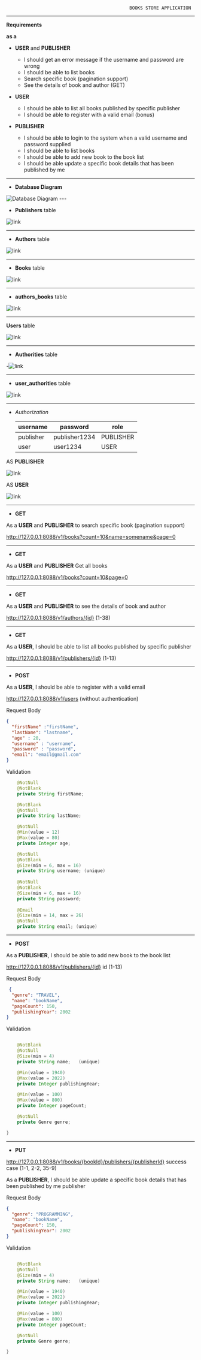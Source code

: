                                                   BOOKS STORE APPLICATION
---

**Requirements**

**as a**

- **USER** and  **PUBLISHER**
 
   - I should get an error message if the username and password are wrong
    - I should be able to list books
   - Search specific book (pagination support)
  - See the details of book and author (GET)

- **USER**
   - I should be able to list all books published by specific publisher
   - I should be able to register with a valid email (bonus)

- **PUBLISHER**
   -  I should be able to login to the system when a valid username and password supplied
   - I should be able to list books
   - I should be able to add new book to the book list
   - I should be able update a specific book details that has been published by me
---


- **Database Diagram**

<image src="https://lh3.googleusercontent.com/CRoxB6-np0HNBkc5x2J__2whK4ZCeZIqj4FIVC5cGe-M14lD-Qj39icXUbMrbyOFoYHWHTf9gIKF4Lw3BT5wQny7ViJ8qy6Y15LAHx2GG0gGwuE2_np0tInVdX9GoTL2TjTszVBaZigEzgSrA3CF93lCbdIkYEbuCxPbCIV0Gn5PL0oNuKB8FFHmbcNOfarqIfI84nanDhXzCuN5fsPZVA3Nqb_TZObPK2NPbFsCuReSefuKfGbXtvVkREEC4Zc7a51xucrqPAF06xOaaV23pkNbiLvK0xXBRt7pDMf7HBBCg3QTrKSnFupnB4FtxuV5DnAxBcUAhn4iY_Sgjp7VF5YQbPt43WmKghA4-DOV8NXJyYzO0Q6onPXIjtzG7DrXWtPC686q2Q6ynbxfVTvoJVVpMv7R_bHE8Az1hH_eWanp1fQNuIo7w3k1ww_2j70BV5TKaaBhsM4NRoKw356La0gB1EhE9P1WV25bsofh1ii7NnJ-hKRpm2YP936ln7-CQrmsw5cecRo3EMTLbqiH4pGPsK4UAN5tau02_uzW3KghI-G9NwU6__-fyp2_QCk0MpFhq58F8s4_Aqlip9p7S6edMmt0ub0dgrxhS7cT4R_KIeYmjLLcZRd7dpjJtzQTboyNQLQnQdVWETFpBoR1F33OYS9U1fdLqQ3nIDXuSpRPZUL4eIC72YLDdwpV47IBxKRVoyo-loRwH1JRZ_bx6hjmyv5YFWqPCUW72-flsos3klf-6rCVkoSNqjA=w1353-h943-no?authuser=0" alt="Database Diagram">
---

- **Publishers** table


![link](https://lh3.googleusercontent.com/A0K5BWV3zgvKMGbV1Tpq1-xrAoaJDtaesZZZgh1ZzEw8uw1uWxyJofPgfnuA7Gd_VVItWJs1OUgXeY_yw45m_l6zIxsTG8sS1JL1roqM-1Z59s4Bngqt0b31laKsQVleiOnoFv3ljs23gDS3uy0SBn2ALPzzYcF-YsBzNHKGo651yUEDR7whp1psYzzcwxeNLHQClc3uooAyGW2esbqXorDQF7Av_70WqRznOaJ4Kv7t-og48koCTI2d7drcSpohndZRSrmswIxm6m2TJGVrthqMVv0N52HOeGTqrINTfi1BZCfwLh1mf46ap1_Tr7jDYbKxDXLd_jGR6mMLEtBfz3Md9H8t1ZtPK3Sma5FhGh1YfIYNlI_edLgs3YdPPWyYV_uQqF0XE8sBWC1L0S26RcYrSy6fTiViCgSYfHNxlV-g8mFKhGXbJiJGHYR8ul4uGiyMl1NAuTIAEjj9kmCdfopX0UsqwIapZXmF7v8nowd1YkTv1bZdRUSND0zFD5umPX-gwRgUjh83PkcqdPO0eo4K40n0cU3boYXQO5ZlJw0nAU-7q-DxQasoWAHf3G7LPekvvEHp7SNm853Ptnp7_y1yydd542GycT_vYqBYwv-Mu6-2yJL_7MitZf8ho29MGOtjwTz8-hA96PwntJk8OKmXh6uo3XONYRBXP9GihSfMEjVFspRblTtiH8sBhHlt7orhpg0hlXywNoqKQV1elab23fwXVD-xqfHuLEPL-CSWLkLe9EVncwMLWjI=w733-h545-no?authuser=0)


---

- **Authors** table


![link](https://lh3.googleusercontent.com/5oEKUwH3c6VMyoAhI2no8vEJ52fPz_d3b3tLanucVc_ODIo-1Q2cf_cwGbB2WoFMaCg75LO8t98YDnziPaXgiBjtagjdQaY2KVVJIW5dZUzQS0DrxiaMPf72RgYI07sMA6jLVzBFNVpSRTEF4lq2TA-TBmhS7V3hSK1vB1MxTlH0gNzt8WxRp51YseY-Evglp9LkfETIlz6vn4xReCuxMMa_RV-n48tGXy6fgW5pghvDVZoMdJrIWz-aaZZeBcikJb-iAuPK_7QdkhnuGlS6-8RgsrimGA_myWlToSoYDmdJYw5a4DdgIhAp3ots6afJhumbz0Qdlty6cAnJcD4vDJE4164wVo34Prgw9xRRWdtK_Ku5VVZ6zxEURkvL4THdNKsUxm8El4sUH9bUmbryELgaSkOc2tf3PPzNT9-02OqrYefh4fFjgkCtOqgnWfvb5ww2KRmvBQ7RxrYbhuUszO_wcVCh4yPTktKx-GFb6K9XQ_TUUPU3GgqgPACYjjUwMHBwyO6qLSbWrk0xCAloAI-zuGL3b2EhyROtQJ1yOfr84Fi36n__dftoC2g7g0aU5SYaYCLXwOVshrp_f4uLOIj4PZFVRdm1ckIB4DXLxcW6zhLbyscHrday7UbX4Tm_1GdoMOXLXRmsfiy2MvLfNSH6DeVEbM1wGcajl3-fQkzczp0Rg7tGB_QIv3XxdC16GKcJv5aDebRGe51UmNw47PJDR_xEO2eOKYLm8IO6uy4HfTsFwi1LXpOfiic=w604-h943-no?authuser=0)


---

- **Books** table

![link](https://lh3.googleusercontent.com/Dt9Ib5jDmAuI3c-rHU_BZ9VmNDrNRQiq-5Cky7lb9Th956fTy_59skfHjc6dh9eFMFucCuLie4QfrOxk1EVKOm7lYr85gfrBE64EAFG_KMpI9qZ4eCQsLhWUnpNe2F-3QXQrvT_lLGxPSGXe_syAnRn-F642BiFCmy5ajpLja7qu7-X5G8f3kDc7qkw8ZPChb74LReY_EzAZme9TaEU6fYUbIvioYzogopDQtspNLcIOoKGYOOlM9eG9MtNblhAccVa40ytR0E_SXhsksFg-y9usYFC1e99bUs2pqDPAPyVw8ltDwkkYm3l4CM4STzuN59muHlXrfbb0BUU9bk5QdUUrYqzVA6YU6fhRabofuNtLnGRBLDYH9TcGT-FpCt0j2IAgInOqwaF8ePZRy0NT5OmolRArhWIoox2sDLjVYrR5n5hEtHbepZuZyvI5dR-GeDHW_hl2udyMXcRP-vgdWvwtYyRLZ7_oSy35To1lwyxpZCpu_UiMT1IW6Ry4Th1OUzKeDkBrE2oWjBFGhvc4Gnu0t2eiLukvX4wtKvPKiznWLE0ITW1-mojSyESr1n3PtmIdnRV1u8CV3L28OqGT7897HZ1KHMj7I5TetjN58rdVWq6Zjvn76tc1Zdu8IH8Jj6cYWjIqWsjItJHBlAQplzeWeATaMqDb-QbimCmClzHcmbAU5frYS-JlcnvxhL5By9dQbdhHYLjz8WXOte5NoaGFCaIGI8NVk4fYnvYVyrxzv5P4hUyixpOk-p8=w763-h943-no?authuser=0)

---


- **authors_books** table

![link](https://lh3.googleusercontent.com/MJngtWq_6upr_E2KX4Tafs8EhphMYV5GxxPGbn3BMJf8CLJW11AHrPQZkDT1ia7ihUREQK5y6Hz-vlF1kNCWyT6x2u9i_F9cVSYd51NS1LJNViKA7J5Muf5AQI7NgUXCRTagm_m3g8rGE-bBn0b0nPCb60HyO1vr4_pJfVHL1z0cJZLaBvXPHKWIbAnZeF3mKRQZ8m6_2hae2QxVT7gqtN1LqNAPtYi_7WHc2EfUdQWVYNS0V_WeGNSvIaEhniG7Ce_P3DBfNCzp_V74tiRo2CYlNBoeFn49ApekUi4BoV6yWWzW7o8SAemFq_cuq_bQfE_SIgRFUknfUJSISWgr-X-DIeNDVXvsQFG8q8OvjTBES6ol_JU0k2rVYpM6edLOUq5ksDCOP20kiUJDU_Jf_MnZ3S6cYbrWGmIr_KkYzjTHUXigwAa_Eon6NVrVecGKweOS-qiKr7W5uxFrxSkrQapTz-KEgvD6QZLgViV7OpCRKbz-9e1GWzh-xlNKZrpddF3Wf6UXIZacA5Wmhp-Hhj94J1B1obcqunGdhEvCih1K9bVL6NHTJ1APkX4i7Y2ULYWwIhJNbXVc-p2gDcUVyrwcbIepbCeWWcZp3tvgolAdJEGGKB2LwuuxgovO1Wgsu3SptjlndDp2kyqlc72zpk3rra5-eoPfEIybtyuJgoNaE3QASCYjoJWJe_426qAoUjKdZDQ1XfxNJNuoB0SGHglG6FqXEkrj-IpUvlQ964GJfnZ9EZPpkli6Ur0=w333-h943-no?authuser=0)

---

**Users** table


![link](https://lh3.googleusercontent.com/UAt6QZv34glpWqO8RzQ_wQcnDjuTHn5PgXJDgLcNgTml11nf32_-VBemB0eSZdVPyhCkAzaP2DkiGP-UeaUf0_oexCqB4Iso6L9sprEHV7QIsircEAAdbRuVThGaeM_EynWtfBd0QKlQYNub6uCRdYjcAkXF7N-IfwabwZ6JA16uHoqQ_dPPaNBrpnNxCAD1Y9Lk7nQ73b_P4cHTYgTZrRX2hC3jCIaWrfYw3RQyRzoX5NVSGyR_7xBgPsGDis2uXZ3rRz1XX5IoatRllfH5nKsHiycc_z2ZGC88Qs1w7WSmC6Id4x3W_I7k_KfjyW1D0R75BfwrnQHKLQ2CdXGx8lxxBA4bgwB1a4LH2vo60BmzJuycKcp2hbntv3VWU9em5ME5ehpHNb8Do5I2evvnzsy9CbgIdq6fmQ7Pi0SKYi1jbM9CHwT2L61eJMxPeDg9Q3OpEPHy54l_FXZy4GRTo_zO5StEodFHztVNMjpLhV4nExHpkv0ooBuLLpo_L0KuB4fUK5gBWfRjQRp8fmfhTQMQsmuIDmpc5QnJeDd2uysqKj_wHsI8RKbh8NTyZSnK7ZT6w84PtOPbKHmwHGrheZ85J-3srfHoXuGbeSKAHlGzC6WuyTPrUMTKQM8AQtGjZEJFzpHcEbW4B0VU70pbJ5yZiupOUVab-SIXXWzIgrz7QrwHKtV_a7J6kieFd6j19WbWlfGDjDQTfjo8nCmaPEtaDR30mCBvOwSoFdwf-wTfD7XG4_WnkmEZhZs=w1123-h169-no?authuser=0)


--- - -


- **Authorities** table

-![link](https://lh3.googleusercontent.com/Ebe_pUEspdvlPhDyz7R7vMvUQMEmNXPb0t-uBSoSqYobt18b1u5DpIwghpQOZeSJsMRVMUC29qZ4uL47dVKn2FgrJHlm0wubmLP4EF57-V978BzjHUUCRHSND8nxlfmSB2X1F3naKC3tKQMRO74zJl3O0aFtv0FP7Hrm7Acw7sEl7m-FVm4LJ45oZrZAZ0BbVgW1vJP1AVR1_leefQ85FANTrUG_F44DsCpqWa-DpjbQtz_GCRowHT24VjtFcPrStlsJZ38D5JIl4L6DWrJi24jAaSncsWtLG13EWqDeeU3eHdaiwDTicMsgvEpe4qFL9BzyIMpiNzraKL10Imu7KBAdDEL4AeQ5Gq9cnDk0vo9QcZOkMkbiBPKVaWqshoNAXRYWuIktYsmqhdV--ZP_A-TqBJyFOEaHDso2w3S54q_NLy2Hw1IjgeX_4EX01hDrclS7zwr1DjWbGv3qNx5FgMcUDRx8BW6Lttl-033vIfWqixoNcbcS1JB265rQXx2ImOiROKxp6CRlw3SshI73L1CMfzTNvOi9Js-IZMKM5RymzCCO6HaGirukltHsGg5Q99kXQ-snj7eKIxeAnpnd_4CTzO-kfWGtwkURvTtniY21msyx-ief7r5vb6hx9gJXTQQ5zysGI9XgVU846W9rHm0ED7sWi4XT7mlmQZH6Dly2RoBg59gOiFLj17FfmQSVNswuzGgmNp3Z0tHVZfQ75RJYpQJ0IBgIsGvqjJoKtCFiJK0SApq2zz62D3Y=w318-h156-no?authuser=0)

---

- **user_authorities** table

![link](https://lh3.googleusercontent.com/9qZsbWjNqV6AK9RlSfCma74QXhWuIuo_RP_chhX0fczjJwHsM52IbO3Fcb9iA708hXniFwqh_Bq9OUZ8FLtvmCUVz1KaJlm7TMiw5PkTMMcPXdYPGYxr6yNjWpuUAK07f7M3eChk39r_5Sm2rlmLxYz4PcHfZ89GeHpOdVzpKu0L5Glr6zIuG4o4xlX1uFirBU2u6p4Wr2c6cTbXbX8xuENGs4nGs9p1GoVWa8JWe2BjO_iiYey6H2oPh5Ovt3AM7Gk6X5q2FjjnLCRoBv4VcL4M4GeirFj_QvugfaKAK4_uMjBlc_gKFJWeIw7tLpakP9QOfIRVcfIPVnOAlkqggpDZhMO4QNr5MK8wW9Pvv7tK5Rls3LcQNV9qb7XIdCJ1C0fC77_fgrJ32ayu321Qy2XgNXi56LeSguqp8mcuJvUp3zDb1mWOlkXhIEbeZWD7jseOw7LJHFs3ZniKzx2Fw70PYIulFAHFQwSNfLWd4Q1b97kVyft3KT-iPZN-bmrvhgYZY_9rdXGOcEJXPDakYiXnvDc4gfAZAlv5UhUmQOdz5W0B2cTb426aotcQ09_sFhtqCci2ZiffmNe4Ce4jB_ijaxk0HstVu1o8p908zhLcUr-i7ZF6yeHF-enTElXcTArZuZnWdUjuuvDrJCiYWnpfUQCaoho2uKkcvq3FZ00CWHizr5-9I_PjlSH8xbLkUmfs2jGbLrCSSRYqB1_okZF-DDzadz8PY2MvMVaqysG48HaH-iVHaox5yLQ=w407-h158-no?authuser=0)

 
---


- *Authorization*

  **username**| **password**| **role**
      --- | --- | --- |
  publisher| publisher1234| PUBLISHER
  user| user1234|      USER

AS **PUBLISHER**

![link](https://lh3.googleusercontent.com/qsbetCxUafRFmkNyhi0qWJ6c82-9ZdmI8cZ7YWTEF7N5g7Yf8knE0Q2k7c3eRr1XmzB1DGQD4_0Ex1AHrSc8Z6q55elPnqTeWp32nUgSgcMZKxS_H7F7YiFRSPUbtJhovdlugEiPe7236cdxWbU61gDrU36K3GThzzPi82JSvpKUrHyHSykmJulPZ8uGjQ4kt32twZ9XryaLFM2hyaWJX1WOopbkUFoBrgc_nESqe9cqA5dShAgVOaER7Igg1kVjJc5bQYRI7T8OaXlak_BJ32OwUJq7d-5RynyWOuJzTPuQr9lpp80VXexSGom_eFpi5k_uTrQ6EVl567Qu7jH9n30iWpzgBtI2hqjqDcu_ej7Wskf-0TaZeyHc9YDHXrdFp7tZkXZOS6StlhauE-uhg-LbeDV3rTKMHEB4hqtUt8kX2luySlbxvOdY23wyv7JFiPbOHlCb8D0v2Zzt6Q3HTZ06ulOUrP8_PiWm-eLSwfjbsQTXtDDJmibTo1TypyEWAalCpfxH4OAE42KujYaRij2lgVDGWvjcUy_vN17nfwjFlTAH-YPAeW4FEJSQZ8UNQY6gUjNAXrmpabRqR3he5OM4CS61TrSQFAnK4whN2ju9epJi-veruHUk6Nl4ta9Yl510uwx7ThsDeiZ4TaeSgEt-7lz8XTYvMTkANS7tQ-f13tyQzaiJb_FpfPzhgXXECDPatQB0b77bL-KEW7kEzzuxWMQeD2y0uRqYXid-j01FBG51V_4E5tgKVPA=w1882-h845-no?authuser=0)

AS **USER**

![link](https://lh3.googleusercontent.com/BGjhLKwln9a28MuYO2ThBfSBDlfrSIzgt0MSTyk2ktPZrxxnSP2o49ZXlHrfblkAWy7ek1RLtaF-1UPAQlmz0QN0WeZIb31eQPrm4PRHKbRudYOqw3DnrQ7_gmIVFooM1oMZEtFVHjZ_WfbHG6NNuKzXgVCJs7O76DiiTQqbd4Sb1HLceknqQ-gckgOqhwdG5XZn404A3-vvYiIymXl2KESuHTYB-W_fCKZwlQ5wJjaKkFyeZv-daYq7QT4p-0za7AxT9N8qQ2ahzpWbJaD-qCJUicOslLkiVrhv_ZO86p94iqv2qCgfNuSunCo-lv75HVPnTj9K1D_XHRak3aXgWHEF7xR2telCnNEzgieDd_vnO3AELN7Y4jA74To-uewj8O0kAXt4uQOvocWhQXntnU5lwn_IlX5NJ8D9Rax74Z5YuPOQlVw82sCmTJYMMftn7N5zrDODoKkIK-HZ3UHKC8lZtKlTZSMEw7PZOBwSYrDaDTh0iluC0gwNeQUXePe6vD_z_TW-6_XNfkELFOU-dy9KIFU_C5R3oVWfw_VRW_q9wEp6sWcn21c3H0_m7LpjNFg4sP1Ktxqutuhiejb8vZHFuZNOfsIoJysV1lIzfn_J40x2XhGBT2xMw87yn2nwT4iMgF4vjuqWpBV6mLHKq1bICYv-XpJ-1RM58scU7V9H0DYDjCJrBWsLmlF8xnzGOkjYJwl28q_UVEwH4kxDsuicy26gVXE1FDXlTqK6nODgDKe7mqAqSqAd22Q=w1876-h867-no?authuser=0)

---

- **GET**

As a **USER** and **PUBLISHER** to search specific book (pagination support)

http://127.0.0.1:8088/v1/books?count=10&name=somename&page=0

-- -

- **GET**

As a **USER** and **PUBLISHER**  Get all books

http://127.0.0.1:8088/v1/books?count=10&page=0

----
- **GET**

As a **USER** and **PUBLISHER**  to see the details of book and author

http://127.0.0.1:8088/v1/authors/{id} (1-38)

- ----
- **GET**

As a **USER**, I should be able to list all books published by specific publisher

http://127.0.0.1:8088/v1/publishers/{id}  (1-13)

----
- **POST**

As a **USER**, I should be able to register with a valid email


http://127.0.0.1:8088/v1/users (without authentication)


Request  Body
```json
{
  "firstName" :"firstName",
  "lastName": "lastname",
  "age" : 20,
  "username" : "username",
  "password" : "password",
  "email": "email@gmail.com"
}
```

Validation

```java
    @NotNull
    @NotBlank
    private String firstName;

    @NotBlank
    @NotNull
    private String lastName;

    @NotNull
    @Min(value = 12)
    @Max(value = 80)
    private Integer age;

    @NotNull
    @NotBlank
    @Size(min = 6, max = 16)
    private String username; (unique)
    
    @NotNull
    @NotBlank
    @Size(min = 6, max = 16)
    private String password;
    
    @Email
    @Size(min = 14, max = 26)
    @NotNull
    private String email; (unique)
```
------

- **POST**

As a **PUBLISHER**, I should be able to add new book to the book list

http://127.0.0.1:8088/v1/publishers/{id}  id (1-13)

Request Body
```json
 {
  "genre": "TRAVEL",                                                
  "name": "bookName",  
  "pageCount": 150,
  "publishingYear": 2002
}

```
Validation
```java

    @NotBlank
    @NotNull
    @Size(min = 4)
    private String name;   (unique)

    @Min(value = 1940)
    @Max(value = 2022)
    private Integer publishingYear;

    @Min(value = 100)
    @Max(value = 800)
    private Integer pageCount;

    @NotNull
    private Genre genre;

}
```
-----

- **PUT**


http://127.0.0.1:8088/v1/books/{bookId}/publishers/{publisherId}            success case  (1-1, 2-2, 35-9)

As a **PUBLISHER**, I should be able update a specific book details that has been published by me publisher

Request Body
```json
{
  "genre": "PROGRAMMING",                                          
  "name": "bookName",
  "pageCount": 150,   
  "publishingYear": 2002
}       

```
Validation
```java

    @NotBlank
    @NotNull
    @Size(min = 4)
    private String name;   (unique)

    @Min(value = 1940)
    @Max(value = 2022)
    private Integer publishingYear;

    @Min(value = 100)
    @Max(value = 800)
    private Integer pageCount;

    @NotNull
    private Genre genre;

}
```
